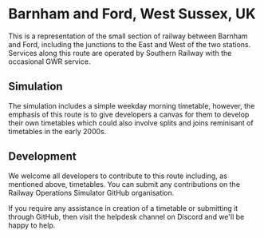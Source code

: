 # Barnham and Ford, West Sussex, UK

This is a representation of the small section of railway between Barnham and Ford, including the junctions to the East and West of the two stations. Services along this route are operated by Southern Railway with the occasional GWR service.

## Simulation

The simulation includes a simple weekday morning timetable, however, the emphasis of this route is to give developers a canvas for them to develop their own timetables which could also involve splits and joins reminisant of timetables in the early 2000s.

## Development

We welcome all developers to contribute to this route including, as mentioned above, timetables. You can submit any contributions on the Railway Operations Simulator GitHub organisation.

If you require any assistance in creation of a timetable or submitting it through GitHub, then visit the helpdesk channel on Discord and we'll be happy to help.